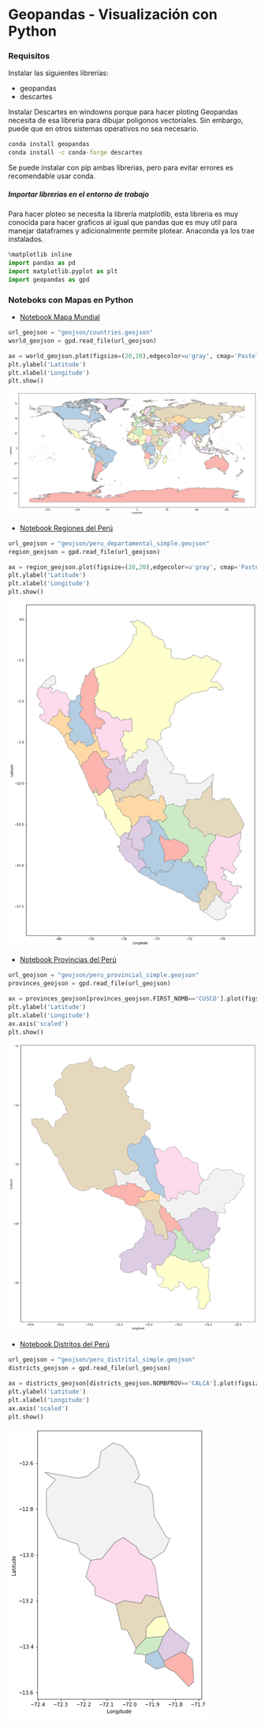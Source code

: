 # Geopandas - Visualización con Python

### Requisitos
Instalar las siguientes librerías:
+ geopandas
+ descartes

Instalar Descartes en windowns porque para hacer ploting Geopandas necesita de esa libreria para dibujar poligonos vectoriales. Sin embargo, puede que en otros sistemas operativos no sea necesario.

```cmd
conda install geopandas
conda install -c conda-forge descartes
```
Se puede instalar con pip ambas librerias, pero para evitar errores es recomendable usar conda.

##### Importar librerias en el entorno de trabajo

Para hacer ploteo se necesita la librería matplotlib, esta libreria es muy conocida para hacer graficos al igual que pandas que es muy util para manejar dataframes y adicionalmente permite plotear. Anaconda ya los trae instalados.

```python
%matplotlib inline
import pandas as pd
import matplotlib.pyplot as plt
import geopandas as gpd
```

### Noteboks con Mapas en Python

+ [Notebook Mapa Mundial](https://github.com/NoeMelo/geopandas-visualizacion/blob/master/geopandas_world.ipynb)

```python
url_geojson = "geojson/countries.geojson"
world_geojson = gpd.read_file(url_geojson)
```
```python
ax = world_geojson.plot(figsize=(20,20),edgecolor=u'gray', cmap='Pastel1')
plt.ylabel('Latitude')
plt.xlabel('Longitude')
plt.show()
```

![alt text](https://github.com/NoeMelo/geopandas-visualizacion/blob/master/data/images/world.png)

+ [Notebook Regiones del Perú](https://github.com/NoeMelo/geopandas-visualizacion/blob/master/geopandas_regions.ipynb)

```python
url_geojson = "geojson/peru_departamental_simple.geojson"
region_geojson = gpd.read_file(url_geojson)
```
```python
ax = region_geojson.plot(figsize=(20,20),edgecolor=u'gray', cmap='Pastel1')
plt.ylabel('Latitude')
plt.xlabel('Longitude')
plt.show()
```
![alt text](https://github.com/NoeMelo/geopandas-visualizacion/blob/master/data/images/regiones.png)

+ [Notebook Provincias del Perú](https://github.com/NoeMelo/geopandas-visualizacion/blob/master/geopandas_provinces.ipynb)

```python
url_geojson = "geojson/peru_provincial_simple.geojson"
provinces_geojson = gpd.read_file(url_geojson)
```
```python
ax = provinces_geojson[provinces_geojson.FIRST_NOMB=='CUSCO'].plot(figsize=(20,20),edgecolor=u'gray', cmap='Pastel1')
plt.ylabel('Latitude')
plt.xlabel('Longitude')
ax.axis('scaled')
plt.show()
```

![alt text](https://github.com/NoeMelo/geopandas-visualizacion/blob/master/data/images/provincias.png)

+ [Notebook Distritos del Perú](https://github.com/NoeMelo/geopandas-visualizacion/blob/master/geopandas_districts.ipynb)

```python
url_geojson = "geojson/peru_distrital_simple.geojson"
districts_geojson = gpd.read_file(url_geojson)
```
```python
ax = districts_geojson[districts_geojson.NOMBPROV=='CALCA'].plot(figsize=(10,10),edgecolor=u'gray', cmap='Pastel1')
plt.ylabel('Latitude')
plt.xlabel('Longitude')
ax.axis('scaled')
plt.show()
```

![alt text](https://github.com/NoeMelo/geopandas-visualizacion/blob/master/data/images/distritos.png)
